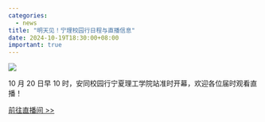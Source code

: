 ```yaml
---
categories:
  - news
title: "明天见！宁理校园行日程与直播信息"
date: 2024-10-19T18:30:00+08:00
important: true
---
```

![](/assets/news/aosc-nit-lug-poster.png)

10 月 20 日早 10 时，安同校园行宁夏理工学院站准时开幕，欢迎各位届时观看直播！

[前往直播间 >> ](https://live.bilibili.com/h5/30341581)
